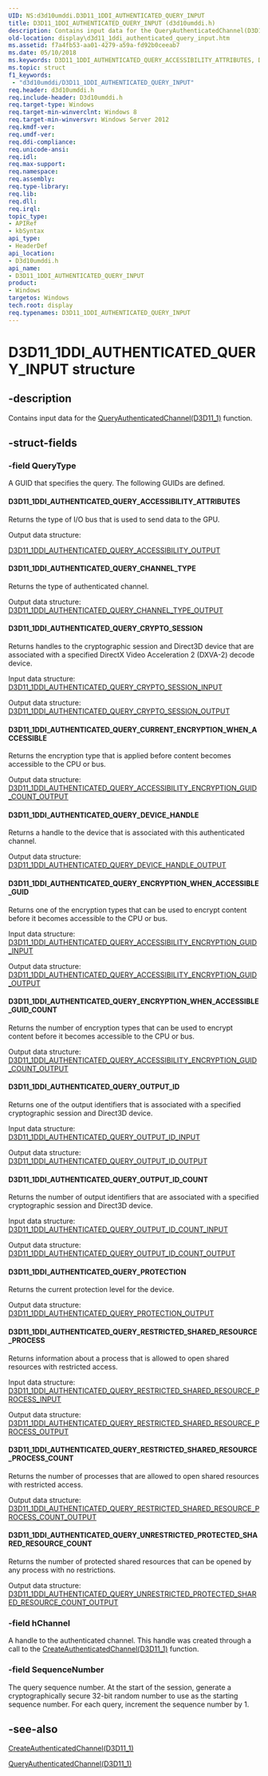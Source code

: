 ```yaml
---
UID: NS:d3d10umddi.D3D11_1DDI_AUTHENTICATED_QUERY_INPUT
title: D3D11_1DDI_AUTHENTICATED_QUERY_INPUT (d3d10umddi.h)
description: Contains input data for the QueryAuthenticatedChannel(D3D11_1) function.
old-location: display\d3d11_1ddi_authenticated_query_input.htm
ms.assetid: f7a4fb53-aa01-4279-a59a-fd92b0ceeab7
ms.date: 05/10/2018
ms.keywords: D3D11_1DDI_AUTHENTICATED_QUERY_ACCESSIBILITY_ATTRIBUTES, D3D11_1DDI_AUTHENTICATED_QUERY_CHANNEL_TYPE, D3D11_1DDI_AUTHENTICATED_QUERY_CRYPTO_SESSION, D3D11_1DDI_AUTHENTICATED_QUERY_CURRENT_ENCRYPTION_WHEN_ACCESSIBLE, D3D11_1DDI_AUTHENTICATED_QUERY_DEVICE_HANDLE, D3D11_1DDI_AUTHENTICATED_QUERY_ENCRYPTION_WHEN_ACCESSIBLE_GUID, D3D11_1DDI_AUTHENTICATED_QUERY_ENCRYPTION_WHEN_ACCESSIBLE_GUID_COUNT, D3D11_1DDI_AUTHENTICATED_QUERY_INPUT, D3D11_1DDI_AUTHENTICATED_QUERY_INPUT structure [Display Devices], D3D11_1DDI_AUTHENTICATED_QUERY_OUTPUT_ID, D3D11_1DDI_AUTHENTICATED_QUERY_OUTPUT_ID_COUNT, D3D11_1DDI_AUTHENTICATED_QUERY_PROTECTION, D3D11_1DDI_AUTHENTICATED_QUERY_RESTRICTED_SHARED_RESOURCE_PROCESS, D3D11_1DDI_AUTHENTICATED_QUERY_RESTRICTED_SHARED_RESOURCE_PROCESS_COUNT, D3D11_1DDI_AUTHENTICATED_QUERY_UNRESTRICTED_PROTECTED_SHARED_RESOURCE_COUNT, d3d10umddi/D3D11_1DDI_AUTHENTICATED_QUERY_INPUT, display.d3d11_1ddi_authenticated_query_input
ms.topic: struct
f1_keywords:
 - "d3d10umddi/D3D11_1DDI_AUTHENTICATED_QUERY_INPUT"
req.header: d3d10umddi.h
req.include-header: D3d10umddi.h
req.target-type: Windows
req.target-min-winverclnt: Windows 8
req.target-min-winversvr: Windows Server 2012
req.kmdf-ver: 
req.umdf-ver: 
req.ddi-compliance: 
req.unicode-ansi: 
req.idl: 
req.max-support: 
req.namespace: 
req.assembly: 
req.type-library: 
req.lib: 
req.dll: 
req.irql: 
topic_type:
- APIRef
- kbSyntax
api_type:
- HeaderDef
api_location:
- D3d10umddi.h
api_name:
- D3D11_1DDI_AUTHENTICATED_QUERY_INPUT
product:
- Windows
targetos: Windows
tech.root: display
req.typenames: D3D11_1DDI_AUTHENTICATED_QUERY_INPUT
---
```


# D3D11_1DDI_AUTHENTICATED_QUERY_INPUT structure


## -description


Contains input data for the <a href="https://docs.microsoft.com/windows-hardware/drivers/ddi/d3d10umddi/nc-d3d10umddi-pfnd3d11_1ddi_queryauthenticatedchannel">QueryAuthenticatedChannel(D3D11_1)</a> function.


## -struct-fields




### -field QueryType

A GUID that specifies the query. The following GUIDs are defined.



#### D3D11_1DDI_AUTHENTICATED_QUERY_ACCESSIBILITY_ATTRIBUTES

Returns the type of I/O bus that is used to send data to the GPU.

Output data structure: 


<a href="https://docs.microsoft.com/windows-hardware/drivers/ddi/d3d10umddi/ns-d3d10umddi-d3d11_1ddi_authenticated_query_acessibility_output">D3D11_1DDI_AUTHENTICATED_QUERY_ACCESSIBILITY_OUTPUT</a>




#### D3D11_1DDI_AUTHENTICATED_QUERY_CHANNEL_TYPE

Returns the type of authenticated channel.

Output data structure: <a href="https://docs.microsoft.com/windows-hardware/drivers/ddi/d3d10umddi/ns-d3d10umddi-d3d11_1ddi_authenticated_query_channel_type_output">D3D11_1DDI_AUTHENTICATED_QUERY_CHANNEL_TYPE_OUTPUT</a>




#### D3D11_1DDI_AUTHENTICATED_QUERY_CRYPTO_SESSION

Returns handles to the cryptographic session and Direct3D device that are associated with a specified DirectX Video Acceleration 2 (DXVA-2) decode device.

Input data structure: <a href="https://docs.microsoft.com/windows-hardware/drivers/ddi/d3d10umddi/ns-d3d10umddi-d3d11_1ddi_authenticated_query_crypto_session_input">D3D11_1DDI_AUTHENTICATED_QUERY_CRYPTO_SESSION_INPUT</a>


Output data structure: <a href="https://docs.microsoft.com/windows-hardware/drivers/ddi/d3d10umddi/ns-d3d10umddi-d3d11_1ddi_authenticated_query_crypto_session_output">D3D11_1DDI_AUTHENTICATED_QUERY_CRYPTO_SESSION_OUTPUT</a>




#### D3D11_1DDI_AUTHENTICATED_QUERY_CURRENT_ENCRYPTION_WHEN_ACCESSIBLE

Returns the encryption type that is applied before content becomes accessible to the CPU or bus.

Output data structure: <a href="https://docs.microsoft.com/windows-hardware/drivers/ddi/d3d10umddi/ns-d3d10umddi-d3d11_1ddi_authenticated_query_accessibility_encryption_guid_count_output">D3D11_1DDI_AUTHENTICATED_QUERY_ACCESSIBILITY_ENCRYPTION_GUID_COUNT_OUTPUT</a>




#### D3D11_1DDI_AUTHENTICATED_QUERY_DEVICE_HANDLE

Returns a handle to the device that is associated with this authenticated channel.

Output data structure: <a href="https://docs.microsoft.com/windows-hardware/drivers/ddi/d3d10umddi/ns-d3d10umddi-d3d11_1ddi_authenticated_query_device_handle_output">D3D11_1DDI_AUTHENTICATED_QUERY_DEVICE_HANDLE_OUTPUT</a>




#### D3D11_1DDI_AUTHENTICATED_QUERY_ENCRYPTION_WHEN_ACCESSIBLE_GUID

Returns one of the encryption types that can be used to encrypt content before it becomes accessible to the CPU or bus.

Input data structure: <a href="https://docs.microsoft.com/windows-hardware/drivers/ddi/d3d10umddi/ns-d3d10umddi-d3d11_1ddi_authenticated_query_accessibility_encryption_guid_input">D3D11_1DDI_AUTHENTICATED_QUERY_ACCESSIBILITY_ENCRYPTION_GUID_INPUT</a>


Output data structure: <a href="https://docs.microsoft.com/windows-hardware/drivers/ddi/d3d10umddi/ns-d3d10umddi-d3d11_1ddi_authenticated_query_accessibility_encryption_guid_output">D3D11_1DDI_AUTHENTICATED_QUERY_ACCESSIBILITY_ENCRYPTION_GUID_OUTPUT</a>




#### D3D11_1DDI_AUTHENTICATED_QUERY_ENCRYPTION_WHEN_ACCESSIBLE_GUID_COUNT

Returns the number of encryption types that can be used to encrypt content before it becomes accessible to the CPU or bus.

Output data structure: <a href="https://docs.microsoft.com/windows-hardware/drivers/ddi/d3d10umddi/ns-d3d10umddi-d3d11_1ddi_authenticated_query_accessibility_encryption_guid_count_output">D3D11_1DDI_AUTHENTICATED_QUERY_ACCESSIBILITY_ENCRYPTION_GUID_COUNT_OUTPUT</a>




#### D3D11_1DDI_AUTHENTICATED_QUERY_OUTPUT_ID

Returns one of the output identifiers that is associated with a specified cryptographic session and Direct3D device.

Input data structure: <a href="https://docs.microsoft.com/windows-hardware/drivers/ddi/d3d10umddi/ns-d3d10umddi-d3d11_1ddi_authenticated_query_output_id_input">D3D11_1DDI_AUTHENTICATED_QUERY_OUTPUT_ID_INPUT</a>


Output data structure: <a href="https://docs.microsoft.com/windows-hardware/drivers/ddi/d3d10umddi/ns-d3d10umddi-d3d11_1ddi_authenticated_query_output_id_output">D3D11_1DDI_AUTHENTICATED_QUERY_OUTPUT_ID_OUTPUT</a>




#### D3D11_1DDI_AUTHENTICATED_QUERY_OUTPUT_ID_COUNT

Returns the number of output identifiers that are associated with a specified cryptographic session and Direct3D device.

Input data structure: <a href="https://docs.microsoft.com/windows-hardware/drivers/ddi/d3d10umddi/ns-d3d10umddi-d3d11_1ddi_authenticated_query_output_id_count_input">D3D11_1DDI_AUTHENTICATED_QUERY_OUTPUT_ID_COUNT_INPUT</a>


Output data structure: <a href="https://docs.microsoft.com/windows-hardware/drivers/ddi/d3d10umddi/ns-d3d10umddi-d3d11_1ddi_authenticated_query_output_id_count_output">D3D11_1DDI_AUTHENTICATED_QUERY_OUTPUT_ID_COUNT_OUTPUT</a>




#### D3D11_1DDI_AUTHENTICATED_QUERY_PROTECTION

Returns the current protection level for the device.

Output data structure: <a href="https://docs.microsoft.com/windows-hardware/drivers/ddi/d3d10umddi/ns-d3d10umddi-d3d11_1ddi_authenticated_query_protection_output">D3D11_1DDI_AUTHENTICATED_QUERY_PROTECTION_OUTPUT</a>




#### D3D11_1DDI_AUTHENTICATED_QUERY_RESTRICTED_SHARED_RESOURCE_PROCESS

Returns information about a process that is allowed to open shared resources with restricted access.

Input data structure: <a href="https://docs.microsoft.com/windows-hardware/drivers/ddi/d3d10umddi/ns-d3d10umddi-d3d11_1ddi_authenticated_query_restricted_shared_resource_process_input">D3D11_1DDI_AUTHENTICATED_QUERY_RESTRICTED_SHARED_RESOURCE_PROCESS_INPUT</a>


Output data structure: <a href="https://docs.microsoft.com/windows-hardware/drivers/ddi/d3d10umddi/ns-d3d10umddi-d3d11_1ddi_authenticated_query_restricted_shared_resource_process_output">D3D11_1DDI_AUTHENTICATED_QUERY_RESTRICTED_SHARED_RESOURCE_PROCESS_OUTPUT</a>




#### D3D11_1DDI_AUTHENTICATED_QUERY_RESTRICTED_SHARED_RESOURCE_PROCESS_COUNT

Returns the number of processes that are allowed to open shared resources with restricted access.

Output data structure: <a href="https://docs.microsoft.com/windows-hardware/drivers/ddi/d3d10umddi/ns-d3d10umddi-d3d11_1ddi_authenticated_query_restricted_shared_resource_process_count_output">D3D11_1DDI_AUTHENTICATED_QUERY_RESTRICTED_SHARED_RESOURCE_PROCESS_COUNT_OUTPUT</a>




#### D3D11_1DDI_AUTHENTICATED_QUERY_UNRESTRICTED_PROTECTED_SHARED_RESOURCE_COUNT

Returns the number of protected shared resources that can be opened by any process with no restrictions.

Output data structure: <a href="https://docs.microsoft.com/windows-hardware/drivers/ddi/d3d10umddi/ns-d3d10umddi-d3d11_1ddi_authenticated_query_unrestricted_protected_shared_resource_count_output">D3D11_1DDI_AUTHENTICATED_QUERY_UNRESTRICTED_PROTECTED_SHARED_RESOURCE_COUNT_OUTPUT</a>



### -field hChannel

A handle to the authenticated channel. This handle was created through a call to the <a href="https://docs.microsoft.com/windows-hardware/drivers/ddi/d3d10umddi/nc-d3d10umddi-pfnd3d11_1ddi_createauthenticatedchannel">CreateAuthenticatedChannel(D3D11_1)</a> function.


### -field SequenceNumber

The query sequence number. At the start of the session, generate a cryptographically secure 32-bit random number to use as the starting sequence number. For each query, increment the sequence number by 1.


## -see-also




<a href="https://docs.microsoft.com/windows-hardware/drivers/ddi/d3d10umddi/nc-d3d10umddi-pfnd3d11_1ddi_createauthenticatedchannel">CreateAuthenticatedChannel(D3D11_1)</a>



<a href="https://docs.microsoft.com/windows-hardware/drivers/ddi/d3d10umddi/nc-d3d10umddi-pfnd3d11_1ddi_queryauthenticatedchannel">QueryAuthenticatedChannel(D3D11_1)</a>
 

 

